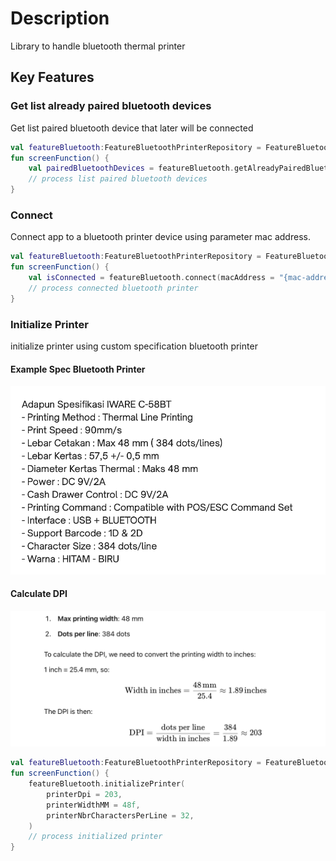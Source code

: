 # Description

Library to handle bluetooth thermal printer

## Key Features

### Get list already paired bluetooth devices

Get list paired bluetooth device that later will be connected

```kotlin
val featureBluetooth:FeatureBluetoothPrinterRepository = FeatureBluetoothPrinter()
fun screenFunction() {
    val pairedBluetoothDevices = featureBluetooth.getAlreadyPairedBluetoothDevice()
    // process list paired bluetooth devices
}
```

### Connect

Connect app to a bluetooth printer device using parameter mac address.

```kotlin
val featureBluetooth:FeatureBluetoothPrinterRepository = FeatureBluetoothPrinter()
fun screenFunction() {
    val isConnected = featureBluetooth.connect(macAddress = "{mac-address}")
    // process connected bluetooth printer
}
```

### Initialize Printer

initialize printer using custom specification bluetooth printer

#### Example Spec Bluetooth Printer
<img src="https://raw.githubusercontent.com/fadlurahmanfdev/kotlin_feature_printer/master/assets/example_thermal_printer_spec.png"/>

#### Calculate DPI
<img src="https://raw.githubusercontent.com/fadlurahmanfdev/kotlin_feature_printer/master/assets/calculate_dpi.png"/>

```kotlin
val featureBluetooth:FeatureBluetoothPrinterRepository = FeatureBluetoothPrinter()
fun screenFunction() {
    featureBluetooth.initializePrinter(
        printerDpi = 203,
        printerWidthMM = 48f,
        printerNbrCharactersPerLine = 32,
    )
    // process initialized printer
}
```
